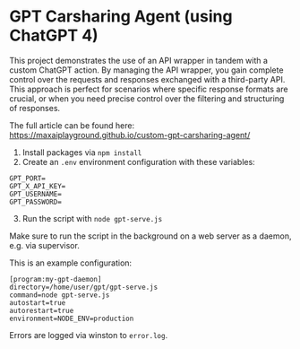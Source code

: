 # GPT Carsharing Agent (using ChatGPT 4)

This project demonstrates the use of an API wrapper in tandem with a custom ChatGPT action. By managing the API wrapper, you gain complete control over the requests and responses exchanged with a third-party API. This approach is perfect for scenarios where specific response formats are crucial, or when you need precise control over the filtering and structuring of responses.

The full article can be found here:
https://maxaiplayground.github.io/custom-gpt-carsharing-agent/

1. Install packages via `npm install`
2. Create an `.env` environment configuration with these variables:
```
GPT_PORT=
GPT_X_API_KEY=
GPT_USERNAME=
GPT_PASSWORD=
```
3. Run the script with `node gpt-serve.js`

Make sure to run the script in the background on a web server as a daemon, e.g. via supervisor.

This is an example configuration:
```
[program:my-gpt-daemon]
directory=/home/user/gpt/gpt-serve.js
command=node gpt-serve.js
autostart=true
autorestart=true
environment=NODE_ENV=production
```

Errors are logged via winston to `error.log`.
